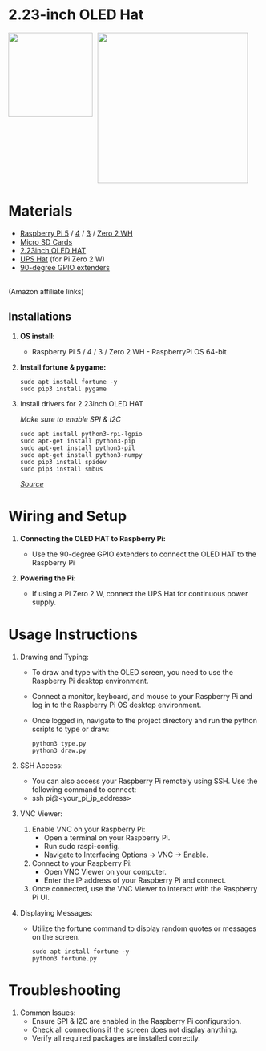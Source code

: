 # 2.23-inch OLED Hat

<div style="display: flex; gap: 10px;">   
    <img src="images/2.23-inch.gif" width="168">
    <img src="images/draw.gif" width="300">
</div>

# Materials
* [Raspberry Pi 5](https://amzn.to/45zrAKI) / [4](https://amzn.to/3KQlkVv) / [3](https://amzn.to/3xs2iSm) / [Zero 2 WH](https://amzn.to/3VO7eu2)<br />
* [Micro SD Cards](https://amzn.to/4erXgWD)<br />
* [2.23inch OLED HAT](https://amzn.to/3V2gCKb)<br />
* [UPS Hat](https://amzn.to/4ceZp6I) (for Pi Zero 2 W)<br />
* [90-degree GPIO extenders](https://amzn.to/3Uooea9)<br />
<br />
(Amazon affiliate links)<br />


## **Installations**

1. **OS install:**
   - Raspberry Pi 5 / 4 / 3 / Zero 2 WH - RaspberryPi OS 64-bit <br />

2. **Install fortune & pygame:**
   ```
   sudo apt install fortune -y
   sudo pip3 install pygame
   ```

3. Install drivers for 2.23inch OLED HAT <br />

   _Make sure to enable SPI & I2C_
   
   ```
   sudo apt install python3-rpi-lgpio
   sudo apt-get install python3-pip
   sudo apt-get install python3-pil
   sudo apt-get install python3-numpy
   sudo pip3 install spidev
   sudo pip3 install smbus
   ```   

    _[Source](https://www.waveshare.com/wiki/2.23inch_OLED_HAT)_
   <br />

# Wiring and Setup
1. **Connecting the OLED HAT to Raspberry Pi:**
   - Use the 90-degree GPIO extenders to connect the OLED HAT to the Raspberry Pi <br />

2. **Powering the Pi:**
   - If using a Pi Zero 2 W, connect the UPS Hat for continuous power supply.
  

# Usage Instructions
1. Drawing and Typing:
   - To draw and type with the OLED screen, you need to use the Raspberry Pi desktop environment.
   - Connect a monitor, keyboard, and mouse to your Raspberry Pi and log in to the Raspberry Pi OS desktop environment.
   - Once logged in, navigate to the project directory and run the python scripts to type or draw:
     
     ```
     python3 type.py
     python3 draw.py
     ```
2. SSH Access:
   - You can also access your Raspberry Pi remotely using SSH. Use the following command to connect:
   - ssh pi@<your_pi_ip_address>
3. VNC Viewer:
   1. Enable VNC on your Raspberry Pi:
      - Open a terminal on your Raspberry Pi.
      - Run sudo raspi-config.
      - Navigate to Interfacing Options -> VNC -> Enable.
   2. Connect to your Raspberry Pi:
      - Open VNC Viewer on your computer.
      - Enter the IP address of your Raspberry Pi and connect.
   3. Once connected, use the VNC Viewer to interact with the Raspberry Pi UI.

2. Displaying Messages:
   - Utilize the fortune command to display random quotes or messages on the screen.
     
     ```
     sudo apt install fortune -y
     python3 fortune.py
     ```
# Troubleshooting
1. Common Issues:
   - Ensure SPI & I2C are enabled in the Raspberry Pi configuration.
   - Check all connections if the screen does not display anything.
   - Verify all required packages are installed correctly.
